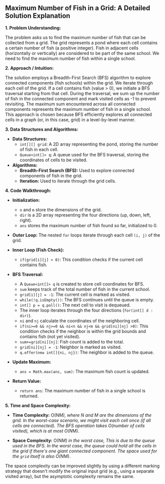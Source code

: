 ## Maximum Number of Fish in a Grid: A Detailed Solution Explanation

**1. Problem Understanding:**

The problem asks us to find the maximum number of fish that can be collected from a grid.  The grid represents a pond where each cell contains a certain number of fish (a positive integer).  Fish in adjacent cells (horizontally or vertically) are considered to be part of the same school.  We need to find the maximum number of fish within a single school.


**2. Approach / Intuition:**

The solution employs a Breadth-First Search (BFS) algorithm to explore connected components (fish schools) within the grid.  We iterate through each cell of the grid. If a cell contains fish (value > 0), we initiate a BFS traversal starting from that cell.  During the traversal, we sum up the number of fish in the connected component and mark visited cells as -1 to prevent revisiting.  The maximum sum encountered across all connected components represents the maximum number of fish in a single school.  This approach is chosen because BFS efficiently explores all connected cells in a graph (or, in this case, grid) in a level-by-level manner.


**3. Data Structures and Algorithms:**

* **Data Structures:**
    * `int[][] grid`: A 2D array representing the pond, storing the number of fish in each cell.
    * `Queue<int[]> q`: A queue used for the BFS traversal, storing the coordinates of cells to be visited.
* **Algorithms:**
    * **Breadth-First Search (BFS):**  Used to explore connected components of fish in the grid.
    * **Iteration:** Used to iterate through the grid cells.


**4. Code Walkthrough:**

* **Initialization:**
    * `n` and `m` store the dimensions of the grid.
    * `dir` is a 2D array representing the four directions (up, down, left, right).
    * `ans` stores the maximum number of fish found so far, initialized to 0.

* **Outer Loop:** The nested `for` loops iterate through each cell `(i, j)` of the grid.

* **Inner Loop (Fish Check):**
    * `if(grid[i][j] > 0)`: This condition checks if the current cell contains fish.

* **BFS Traversal:**
    * A `Queue<int[]> q` is created to store cell coordinates for BFS.
    * `sum` keeps track of the total number of fish in the current school.
    * `grid[i][j] = -1`: The current cell is marked as visited.
    * `while(!q.isEmpty())`: The BFS continues until the queue is empty.
    * `int[] p = q.poll()`: The next cell to visit is dequeued.
    * The inner loop iterates through the four directions (`for(int[] d : dir)`).
    * `ni` and `nj` calculate the coordinates of the neighboring cell.
    * `if(ni>=0 && nj>=0 && ni<n && nj<m && grid[ni][nj] >0)`: This condition checks if the neighbor is within the grid bounds and contains fish (not yet visited).
    * `sum+=grid[ni][nj]`: Fish count is added to the total.
    * `grid[ni][nj] = -1`: Neighbor is marked as visited.
    * `q.offer(new int[]{ni, nj})`: The neighbor is added to the queue.

* **Update Maximum:**
    * `ans = Math.max(ans, sum)`: The maximum fish count is updated.

* **Return Value:**
    * `return ans`: The maximum number of fish in a single school is returned.


**5. Time and Space Complexity:**

* **Time Complexity:** O(N*M), where N and M are the dimensions of the grid.  In the worst-case scenario, we might visit each cell once (if all cells are connected). The BFS operation takes O(number of cells visited), which is at most O(N*M).

* **Space Complexity:** O(N*M) in the worst case,  This is due to the queue used in the BFS. In the worst case, the queue could hold all the cells in the grid if there's one giant connected component.  The space used for the `grid` itself is also O(N*M).

The space complexity can be improved slightly by using a different marking strategy that doesn't modify the original input grid (e.g., using a separate visited array), but the asymptotic complexity remains the same.
